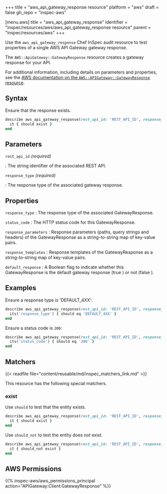 +++
title = "aws_api_gateway_response resource"
platform = "aws"
draft = false
gh_repo = "inspec-aws"

[menu.aws]
title = "aws_api_gateway_response"
identifier = "inspec/resources/aws/aws_api_gateway_response resource"
parent = "inspec/resources/aws"
+++

Use the `aws_api_gateway_response` Chef InSpec audit resource to test properties of a single AWS API Gateway gateway response.

The `AWS::ApiGateway::GatewayResponse` resource creates a gateway response for your API.

For additional information, including details on parameters and properties, see the [AWS documentation on the `AWS::APIGateway::GatewayResponse` resource](https://docs.aws.amazon.com/AWSCloudFormation/latest/UserGuide/aws-resource-apigateway-gatewayresponse.html).

## Syntax

Ensure that the response exists.

```ruby
describe aws_api_gateway_response(rest_api_id: 'REST_API_ID', response_type: 'RESPONSE_TYPE') do
  it { should exist }
end
```

## Parameters

`rest_api_id` _(required)_

: The string identifier of the associated REST API.

`response_type` _(required)_

: The response type of the associated gateway response.

## Properties

`response_type`
: The response type of the associated GatewayResponse.

`status_code`
: The HTTP status code for this GatewayResponse.

`response_parameters`
: Response parameters (paths, query strings and headers) of the GatewayResponse as a string-to-string map of key-value pairs.

`response_templates`
: Response templates of the GatewayResponse as a string-to-string map of key-value pairs.

`default_response`
: A Boolean flag to indicate whether this GatewayResponse is the default gateway response (true ) or not (false ).

## Examples

Ensure a response type is 'DEFAULT_4XX':

```ruby
describe aws_api_gateway_response(rest_api_id: 'REST_API_ID', response_type: 'DEFAULT_4XX') do
  its('response_type') { should eq 'DEFAULT_4XX' }
end
```

Ensure a status code is `200`:

```ruby
describe aws_api_gateway_response(rest_api_id: 'REST_API_ID', response_type: 'RESPONSE_TYPE') do
  its('status_code') { should eq '200' }
end
```

## Matchers

{{< readfile file="content/reusable/md/inspec_matchers_link.md" >}}

This resource has the following special matchers.

### exist

Use `should` to test that the entity exists.

```ruby
describe aws_api_gateway_response(rest_api_id: 'REST_API_ID', response_type: 'RESPONSE_TYPE') do
  it { should exist }
end
```

Use `should_not` to test the entity does not exist.

```ruby
describe aws_api_gateway_response(rest_api_id: 'REST_API_ID', response_type: 'RESPONSE_TYPE') do
  it { should_not exist }
end
```

## AWS Permissions

{{% inspec-aws/aws_permissions_principal action="APIGateway:Client:GatewayResponse" %}}
